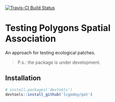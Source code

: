 [![Travis-CI Build Status](https://travis-ci.org/lcgodoy/pat.svg?branch=master)](https://travis-ci.org/lcgodoy/pat)

# Testing Polygons Spatial Association

An approach for testing ecological patches.

> P.s.: the package is under development.  

## Installation 

```r
# install.packages('devtools')
devtools::install_github('lcgodoy/pat')
```
